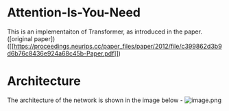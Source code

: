 # Attention-Is-You-Need
This is an implementaiton of Transformer, as introduced in the paper. ([original paper])([[https://proceedings.neurips.cc/paper_files/paper/2012/file/c399862d3b9d6b76c8436e924a68c45b-Paper.pdf]])

# Architecture
The architecture of the network is shown in the image below -
![image.png](https://raw.github.com/suryansh-sinha/AlexNet-CIFAR10/main/images/ArchitectureDiagram.png)



